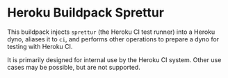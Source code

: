# Heroku Buildpack Sprettur

This buildpack injects `sprettur` (the Heroku CI test runner) into a Heroku dyno, aliases it to `ci`, and performs other operations to prepare a dyno for testing with Heroku CI.

It is primarily designed for internal use by the Heroku CI system. Other use cases may be possible, but are not supported.
